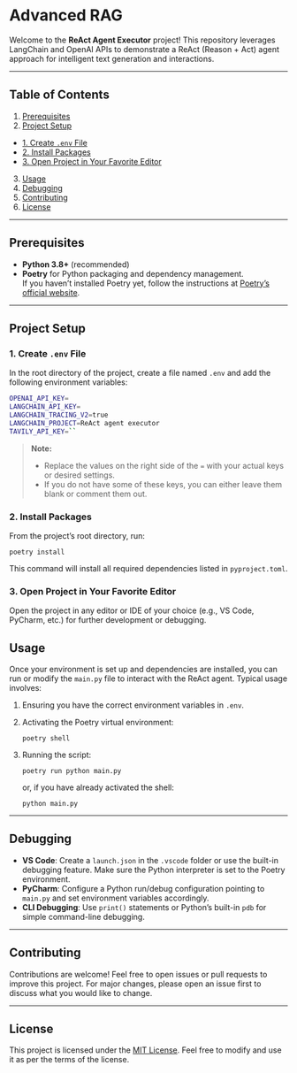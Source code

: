 # Advanced RAG

Welcome to the **ReAct Agent Executor** project! This repository leverages LangChain and OpenAI APIs to demonstrate a ReAct (Reason + Act) agent approach for intelligent text generation and interactions.

---

## Table of Contents
1. [Prerequisites](#prerequisites)
2. [Project Setup](#project-setup)
 - [1. Create `.env` File](#1-create-env-file)
 - [2. Install Packages](#2-install-packages)
 - [3. Open Project in Your Favorite Editor](#3-open-project-in-your-favorite-editor)
3. [Usage](#usage)
4. [Debugging](#debugging)
5. [Contributing](#contributing)
6. [License](#license)

---

## Prerequisites

- **Python 3.8+** (recommended)
- **Poetry** for Python packaging and dependency management.  
  If you haven’t installed Poetry yet, follow the instructions at [Poetry’s official website](https://python-poetry.org/docs/#installation).

---

## Project Setup

### 1. Create `.env` File
In the root directory of the project, create a file named `.env` and add the following environment variables:

```bash
OPENAI_API_KEY=
LANGCHAIN_API_KEY=
LANGCHAIN_TRACING_V2=true
LANGCHAIN_PROJECT=ReAct agent executor
TAVILY_API_KEY=`` 
```
> **Note:**
> 
> -   Replace the values on the right side of the `=` with your actual keys or desired settings.
> -   If you do not have some of these keys, you can either leave them blank or comment them out.

### 2. Install Packages

From the project’s root directory, run:

`poetry install` 

This command will install all required dependencies listed in `pyproject.toml`.

### 3. Open Project in Your Favorite Editor

Open the project in any editor or IDE of your choice (e.g., VS Code, PyCharm, etc.) for further development or debugging.

## Usage

Once your environment is set up and dependencies are installed, you can run or modify the `main.py` file to interact with the ReAct agent. Typical usage involves:

1.  Ensuring you have the correct environment variables in `.env`.
2.  Activating the Poetry virtual environment:
        
    `poetry shell` 
    
3.  Running the script:
    
    `poetry run python main.py` 
    
    or, if you have already activated the shell:
    
    `python main.py` 
    

----------

## Debugging

-   **VS Code**: Create a `launch.json` in the `.vscode` folder or use the built-in debugging feature. Make sure the Python interpreter is set to the Poetry environment.
-   **PyCharm**: Configure a Python run/debug configuration pointing to `main.py` and set environment variables accordingly.
-   **CLI Debugging**: Use `print()` statements or Python’s built-in `pdb` for simple command-line debugging.

----------

## Contributing

Contributions are welcome! Feel free to open issues or pull requests to improve this project. For major changes, please open an issue first to discuss what you would like to change.

----------

## License

This project is licensed under the [MIT License](LICENSE). Feel free to modify and use it as per the terms of the license.
